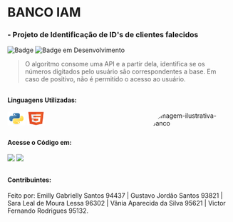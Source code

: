 # BANCO IAM 
### - Projeto de Identificação de ID's de clientes falecidos

![Badge](https://img.shields.io/badge/Feito%20por-Equipe%20IAM-%237159c1??style=flat-square)
![Badge em Desenvolvimento](http://img.shields.io/static/v1?label=STATUS&message=%20CONCLUIDO&color=GREEN&?style=flat-square)

> O algoritmo consome uma API e a partir dela, identifica se os números digitados pelo usuário são correspondentes a base. Em caso de positivo, não é permitido o acesso ao usuário.
##
<div style=style="display: inline_block">
  <h4>Linguagens Utilizadas: </h4>
  <img align="center" alt="Emy-Python" height="30" width="40" src="https://raw.githubusercontent.com/devicons/devicon/master/icons/python/python-original.svg"> 
  <img align="center" alt="Emy-HTML" height="30" width="40" src="https://raw.githubusercontent.com/devicons/devicon/master/icons/html5/html5-original.svg"> 
  <img align="right" alt="imagem-ilustrativa-banco" height="150" width="180" style="border-radius:50px;" src="https://img.freepik.com/vetores-gratis/seguranca-financeira-e-de-pagamento_74855-4416.jpg?t=st=1652577173~exp=1652577773~hmac=49334c664247cf353df72adee3fdd4025d99e2b936a8606b6f0a020237e7369a&w=1380">
</div>

##
<div>
  <h4>Acesse o Código em: </h4>
    <a href="xxx" target="_blank"><img src="https://img.shields.io/badge/-Confluence-%230077B5?style=for-the-badge&logo=confluence&logoColor=white" target="_blank"></a> 
    <a href="xxx" target="_blank"><img src="https://img.shields.io/badge/Colab-F9AB00?style=for-the-badge&logo=googlecolab&color=525252" target="_blank"></a> 
</div>

##
<div>
  <h4>Contribuintes: </h4>
</div>
Feito por: 
Emilly Gabrielly Santos                         94437 |
Gustavo Jordão Santos                           93821 |
Sara Leal de Moura Lessa                        96302 |
Vânia Aparecida da Silva                        95621 |
Victor Fernando Rodrigues                       95132.
